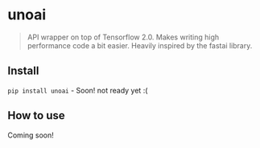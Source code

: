<!--

#################################################
### THIS FILE WAS AUTOGENERATED! DO NOT EDIT! ###
#################################################
# file to edit: nbs/index.ipynb
# command to build the docs after a change: nbdev_build_docs

-->

# unoai

> API wrapper on top of Tensorflow 2.0. Makes writing high performance code a bit easier. Heavily inspired by the fastai library.


## Install

`pip install unoai` - Soon! not ready yet :(

## How to use

Coming soon!

